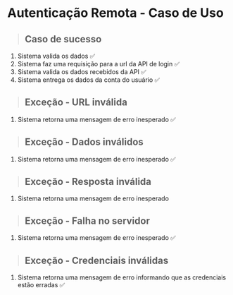 # Autenticação Remota - Caso de Uso

> ## Caso de sucesso
1. Sistema valida os dados ✅
2. Sistema faz uma requisição para a url da API de login ✅
3. Sistema valida os dados recebidos da API ✅
4. Sistema entrega os dados da conta do usuário ✅

> ## Exceção - URL inválida
1. Sistema retorna uma mensagem de erro inesperado ✅

> ## Exceção - Dados inválidos
1. Sistema retorna uma mensagem de erro inesperado ✅

> ## Exceção - Resposta inválida
1. Sistema retorna uma mensagem de erro inesperado

> ## Exceção - Falha no servidor
1. Sistema retorna uma mensagem de erro inesperado ✅

> ## Exceção - Credenciais inválidas
1. Sistema retorna uma mensagem de erro informando que as credenciais estão erradas ✅